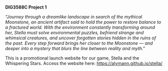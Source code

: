 **DIG3588C Project 1**


*“Journey through a dreamlike landscape in search of the mythical Moonstone, an ancient artifact said to hold the power to restore balance to a fractured world. With the environment constantly transforming around her, Stella must solve environmental puzzles, befriend strange and whimsical creatures, and uncover forgotten stories hidden in the ruins of the past. Every step forward brings her closer to the Moonstone — and deeper into a mystery that blurs the line between reality and myth."*


This is a promotional launch website for our game, Stella and the Whispering Stars. 
Access the website here: https://alymann.github.io/stella/
